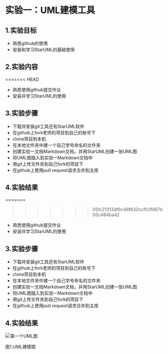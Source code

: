 # 实验一：UML建模工具

## 1.实验目标

- 熟悉github的使用
- 安装和学习StarUML的基础使用

## 2.实验内容
<<<<<<< HEAD

- 熟悉使用github提交作业
- 安装并学习StarUML的使用

## 3.实验步骤

- 下载并安装git工具还有StarUML软件
- 在github上fork老师的项目到自己的账号下
- clone项目到本机
- 在本地文件夹中建一个自己学号命名的文件夹
- 创建实验一文档Markdown文档，并用StarUML创建一张UML图
- 将UML图插入到实验一Markdown文档中
- 用git上传文件夹到自己fork的项目下
- 在github上使用pull request请求合并到主库

## 4.实验结果
=======
>>>>>>> 05fc21313df6c48f632ccffc1f887b05c484ba42

- 熟悉使用github提交作业
- 安装并学习StarUML的使用

## 3.实验步骤

- 下载并安装git工具还有StarUML软件
- 在github上fork老师的项目到自己的账号下
- clone项目到本机
- 在本地文件夹中建一个自己学号命名的文件夹
- 创建实验一文档Markdown文档，并用StarUML创建一张UML图
- 将UML图插入到实验一Markdown文档中
- 用git上传文件夹到自己fork的项目下
- 在github上使用pull request请求合并到主库

## 4.实验结果

![第一个UML图](./model1.jpg)

图1.UML建模图
